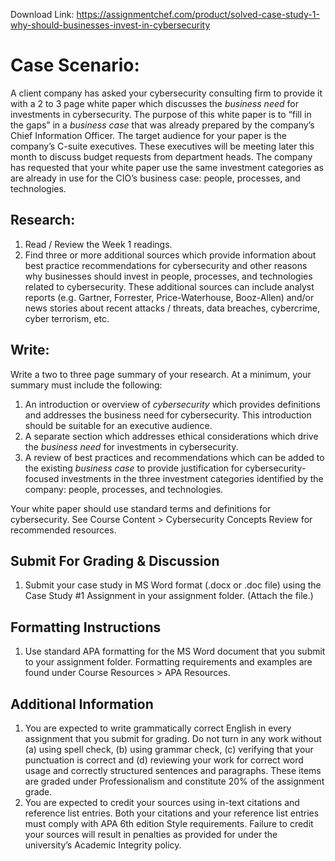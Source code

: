 Download Link: https://assignmentchef.com/product/solved-case-study-1-why-should-businesses-invest-in-cybersecurity
<br>
<h1>Case Scenario:</h1>

A client company has asked your cybersecurity consulting firm to provide it with a 2 to 3 page white paper which discusses the <em>business need </em>for investments in cybersecurity. The purpose of this white paper is to “fill in the gaps” in a <em>business case</em> that was already prepared by the company’s Chief Information Officer. The target audience for your paper is the company’s C-suite executives. These executives will be meeting later this month to discuss budget requests from department heads. The company has requested that your white paper use the same investment categories as are already in use for the CIO’s business case: people, processes, and technologies.

<h2>Research:</h2>

<ol>

 <li>Read / Review the Week 1 readings.</li>

 <li>Find three or more additional sources which provide information about best practice recommendations for cybersecurity and other reasons why businesses should invest in people, processes, and technologies related to cybersecurity. These additional sources can include analyst reports (e.g. Gartner, Forrester, Price-Waterhouse, Booz-Allen) and/or news stories about recent attacks / threats, data breaches, cybercrime, cyber terrorism, etc.</li>

</ol>

<h2>Write:</h2>

Write a two to three page summary of your research. At a minimum, your summary must include the following:

<ol>

 <li>An introduction or overview of <em>cybersecurity </em>which provides definitions and addresses the business need for cybersecurity. This introduction should be suitable for an executive audience.</li>

 <li>A separate section which addresses ethical considerations which drive the <em>business need</em> for investments in cybersecurity.</li>

 <li>A review of best practices and recommendations which can be added to the existing <em>business case</em> to provide justification for cybersecurity-focused investments in the three investment categories identified by the company: people, processes, and technologies.</li>

</ol>

Your white paper should use standard terms and definitions for cybersecurity. See Course Content &gt; Cybersecurity Concepts Review for recommended resources.

<h2>Submit For Grading &amp; Discussion</h2>

<ol>

 <li>Submit your case study in MS Word format (.docx or .doc file) using the Case Study #1 Assignment in your assignment folder. (Attach the file.)</li>

</ol>

<h2>Formatting Instructions</h2>

<ol>

 <li>Use standard APA formatting for the MS Word document that you submit to your assignment folder. Formatting requirements and examples are found under Course Resources &gt; APA Resources.</li>

</ol>

<h2>Additional Information</h2>

<ol>

 <li>You are expected to write grammatically correct English in every assignment that you submit for grading. Do not turn in any work without (a) using spell check, (b) using grammar check, (c) verifying that your punctuation is correct and (d) reviewing your work for correct word usage and correctly structured sentences and paragraphs. These items are graded under Professionalism and constitute 20% of the assignment grade.</li>

 <li>You are expected to credit your sources using in-text citations and reference list entries. Both your citations and your reference list entries must comply with APA 6th edition Style requirements. Failure to credit your sources will result in penalties as provided for under the university’s Academic Integrity policy.</li>

</ol>


